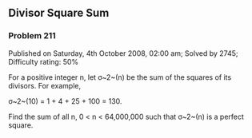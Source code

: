Divisor Square Sum
------------------

### Problem 211

Published on Saturday, 4th October 2008, 02:00 am; Solved by 2745;
Difficulty rating: 50%

For a positive integer n, let σ~2~(n) be the sum of the squares of its
divisors. For example,

σ~2~(10) = 1 + 4 + 25 + 100 = 130.

Find the sum of all n, 0 \< n \< 64,000,000 such that σ~2~(n) is a
perfect square.
